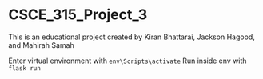 # CSCE_315_Project_3

This is an educational project created by Kiran Bhattarai, Jackson Hagood, and Mahirah Samah

Enter virtual environment with `env\Scripts\activate`
Run inside env with `flask run`
